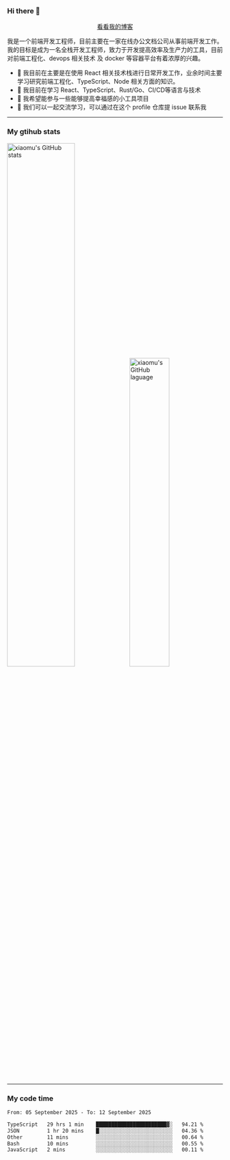 ### Hi there 👋

<p align="center">
  <a href="https://blog.realjacket.fun">看看我的博客</a>
</p>

我是一个前端开发工程师，目前主要在一家在线办公文档公司从事前端开发工作。我的目标是成为一名全栈开发工程师，致力于开发提高效率及生产力的工具，目前对前端工程化、devops 相关技术 及 docker 等容器平台有着浓厚的兴趣。

- 🔭 我目前在主要是在使用 React 相关技术栈进行日常开发工作，业余时间主要学习研究前端工程化、TypeScript、Node 相关方面的知识。
- 🌱 我目前在学习 React、TypeScript、Rust/Go、CI/CD等语言与技术
- 👯 我希望能参与一些能够提高幸福感的小工具项目
- 💬 我们可以一起交流学习，可以通过在这个 profile 仓库提 issue 联系我

***

### My gtihub stats

<a><img src="https://github-readme-stats-git-masterrstaa-rickstaa.vercel.app/api?username=real-jacket&&show_icons=true" title="xiaomu's GitHub stats" alt="xiaomu's GitHub stats" style="width:56%;"/></a>
<a><img src="https://github-readme-stats-git-masterrstaa-rickstaa.vercel.app/api/top-langs/?username=real-jacket&layout=compact" title="xiaomu's GitHub laguage" alt="xiaomu's GitHub laguage" style="width:43%;"/><a/>

***

### My code time

<!--START_SECTION:waka-->

```txt
From: 05 September 2025 - To: 12 September 2025

TypeScript   29 hrs 1 min    ███████████████████████▓░   94.21 %
JSON         1 hr 20 mins    █░░░░░░░░░░░░░░░░░░░░░░░░   04.36 %
Other        11 mins         ░░░░░░░░░░░░░░░░░░░░░░░░░   00.64 %
Bash         10 mins         ░░░░░░░░░░░░░░░░░░░░░░░░░   00.55 %
JavaScript   2 mins          ░░░░░░░░░░░░░░░░░░░░░░░░░   00.11 %
```

<!--END_SECTION:waka-->
